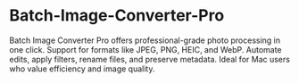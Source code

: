 # Batch-Image-Converter-Pro
Batch Image Converter Pro offers professional-grade photo processing in one click. Support for formats like JPEG, PNG, HEIC, and WebP. Automate edits, apply filters, rename files, and preserve metadata. Ideal for Mac users who value efficiency and image quality.
